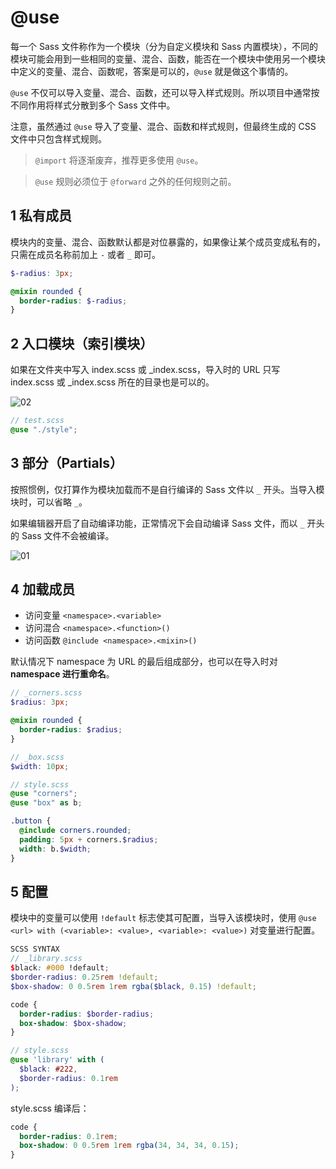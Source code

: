 # @use

每一个 Sass 文件称作为一个模块（分为自定义模块和 Sass 内置模块），不同的模块可能会用到一些相同的变量、混合、函数，能否在一个模块中使用另一个模块中定义的变量、混合、函数呢，答案是可以的，`@use` 就是做这个事情的。

`@use` 不仅可以导入变量、混合、函数，还可以导入样式规则。所以项目中通常按不同作用将样式分散到多个 Sass 文件中。

注意，虽然通过 `@use` 导入了变量、混合、函数和样式规则，但最终生成的 CSS 文件中只包含样式规则。

> `@import` 将逐渐废弃，推荐更多使用 `@use`。

> `@use` 规则必须位于 `@forward` 之外的任何规则之前。

## 1 私有成员

模块内的变量、混合、函数默认都是对位暴露的，如果像让某个成员变成私有的，只需在成员名称前加上 `-` 或者 `_` 即可。

```scss
$-radius: 3px;

@mixin rounded {
  border-radius: $-radius;
}
```

## 2 入口模块（索引模块）

如果在文件夹中写入 index.scss 或 _index.scss，导入时的 URL 只写 index.scss 或 _index.scss 所在的目录也是可以的。

![02](https://blog-1320825986.cos.ap-nanjing.myqcloud.com/20230727/02.png)

```scss
// test.scss
@use "./style";
```

## 3 部分（Partials）

按照惯例，仅打算作为模块加载而不是自行编译的 Sass 文件以 `_` 开头。当导入模块时，可以省略 `_`。

如果编辑器开启了自动编译功能，正常情况下会自动编译 Sass 文件，而以 `_` 开头的 Sass 文件不会被编译。

![01](https://blog-1320825986.cos.ap-nanjing.myqcloud.com/20230727/01.png)

## 4 加载成员

- 访问变量 `<namespace>.<variable>`
- 访问混合 `<namespace>.<function>()`
- 访问函数 `@include <namespace>.<mixin>()`

默认情况下 namespace 为 URL 的最后组成部分，也可以在导入时对**namespace 进行重命名**。

```scss
// _corners.scss
$radius: 3px;

@mixin rounded {
  border-radius: $radius;
}
```

```scss
// _box.scss
$width: 10px;
```

```scss
// style.scss
@use "corners";
@use "box" as b;

.button {
  @include corners.rounded;
  padding: 5px + corners.$radius;
  width: b.$width;
}
```

## 5 配置

模块中的变量可以使用 `!default` 标志使其可配置，当导入该模块时，使用 `@use <url> with (<variable>: <value>, <variable>: <value>)` 对变量进行配置。

```scss
SCSS SYNTAX
// _library.scss
$black: #000 !default;
$border-radius: 0.25rem !default;
$box-shadow: 0 0.5rem 1rem rgba($black, 0.15) !default;

code {
  border-radius: $border-radius;
  box-shadow: $box-shadow;
}
```

```scss
// style.scss
@use 'library' with (
  $black: #222,
  $border-radius: 0.1rem
);
```

style.scss 编译后：

```css
code {
  border-radius: 0.1rem;
  box-shadow: 0 0.5rem 1rem rgba(34, 34, 34, 0.15);
}
```




